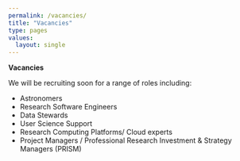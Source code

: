 ```yaml
---
permalink: /vacancies/
title: "Vacancies"
type: pages
values:
  layout: single
---
```

**Vacancies**

We will be recruiting soon for a range of roles including:
* Astronomers
* Research Software Engineers
* Data Stewards
* User Science Support
* Research Computing Platforms/ Cloud experts
* Project Managers / Professional Research Investment & Strategy Managers (PRISM)
